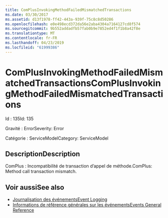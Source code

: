 ```yaml
---
title: ComPlusInvokingMethodFailedMismatchedTransactions
ms.date: 03/30/2017
ms.assetid: d13f1978-ff42-443a-939f-75c8c8d50286
ms.openlocfilehash: e0e498ecd372da56e2aba4304a7164127cd8f574
ms.sourcegitcommit: 9b552addadfb57fab0b9e7852ed4f1f1b8a42f8e
ms.translationtype: MT
ms.contentlocale: fr-FR
ms.lasthandoff: 04/23/2019
ms.locfileid: "61999386"
---
```

# <a name="complusinvokingmethodfailedmismatchedtransactions"></a><span data-ttu-id="6def0-102">ComPlusInvokingMethodFailedMismatchedTransactions</span><span class="sxs-lookup"><span data-stu-id="6def0-102">ComPlusInvokingMethodFailedMismatchedTransactions</span></span>
<span data-ttu-id="6def0-103">Id : 135</span><span class="sxs-lookup"><span data-stu-id="6def0-103">Id: 135</span></span>  
  
 <span data-ttu-id="6def0-104">Gravité : Error</span><span class="sxs-lookup"><span data-stu-id="6def0-104">Severity: Error</span></span>  
  
 <span data-ttu-id="6def0-105">Catégorie : ServiceModel</span><span class="sxs-lookup"><span data-stu-id="6def0-105">Category: ServiceModel</span></span>  
  
## <a name="description"></a><span data-ttu-id="6def0-106">Description</span><span class="sxs-lookup"><span data-stu-id="6def0-106">Description</span></span>  
 <span data-ttu-id="6def0-107">ComPlus : Incompatibilité de transaction d’appel de méthode.</span><span class="sxs-lookup"><span data-stu-id="6def0-107">ComPlus: Method call transaction mismatch.</span></span>  
  
## <a name="see-also"></a><span data-ttu-id="6def0-108">Voir aussi</span><span class="sxs-lookup"><span data-stu-id="6def0-108">See also</span></span>

- [<span data-ttu-id="6def0-109">Journalisation des événements</span><span class="sxs-lookup"><span data-stu-id="6def0-109">Event Logging</span></span>](../../../../../docs/framework/wcf/diagnostics/event-logging/index.md)
- [<span data-ttu-id="6def0-110">Informations de référence générales sur les événements</span><span class="sxs-lookup"><span data-stu-id="6def0-110">Events General Reference</span></span>](../../../../../docs/framework/wcf/diagnostics/event-logging/events-general-reference.md)
